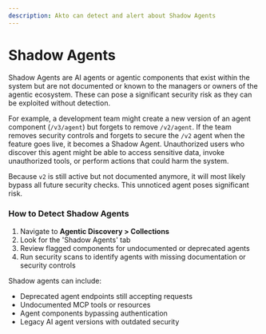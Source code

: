 ```yaml
---
description: Akto can detect and alert about Shadow Agents
---
```


# Shadow Agents

Shadow Agents are AI agents or agentic components that exist within the system but are not documented or known to the managers or owners of the agentic ecosystem. These can pose a significant security risk as they can be exploited without detection.

For example, a development team might create a new version of an agent component (`/v3/agent`) but forgets to remove `/v2/agent`. If the team removes security controls and forgets to secure the `/v2` agent when the feature goes live, it becomes a Shadow Agent. Unauthorized users who discover this agent might be able to access sensitive data, invoke unauthorized tools, or perform actions that could harm the system.

Because `v2` is still active but not documented anymore, it will most likely bypass all future security checks. This unnoticed agent poses significant risk.

### How to Detect Shadow Agents

1. Navigate to **Agentic Discovery > Collections**
2. Look for the 'Shadow Agents' tab
3. Review flagged components for undocumented or deprecated agents
4. Run security scans to identify agents with missing documentation or security controls

Shadow agents can include:
- Deprecated agent endpoints still accepting requests
- Undocumented MCP tools or resources
- Agent components bypassing authentication
- Legacy AI agent versions with outdated security
